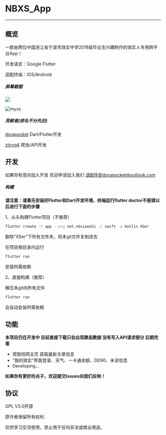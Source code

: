 # NBXS_App

------

## 概览 

一款由两位中国浙江省宁波市效实中学2018级毕业生兴趣制作的效实人专用跨平台App！

开发语言：Google Flutter

适配终端：IOS/Android

##### 屏幕截图

![](D:\Develop\Flutter_App\XSer\screenshots\main.jpg)

![myxs](D:\Develop\Flutter_App\XSer\screenshots\myxs.jpg)

##### 贡献者(排名不分先后)

[dorapocket](https://github.com/dorapocket)  Dart/Flutter开发

[ztjryg4](https://github.com/ztjryg4)  爬虫/API开发

## 开发

如果你有意向加入开发 欢迎申请加入我们 请邮件到dorapocket@outlook.com

##### 构建

**请注意：请事先安装好Flutter和Dart开发环境，终端运行flutter doctor不报错以后进行下面的步骤**

1、从头构建Flutter项目（不推荐）

```bash
flutter create -t app --org net.nbxiaoshi -i swift -a kotlin XSer 
```

删除“XSer”下所有文件夹，将本git文件复制进去

在项目根目录内运行

```bash
flutter run
```

安装所需依赖

2、直接构建（推荐）

解压本git内所有文件
```bash
flutter run
```

会自动安装所需依赖

## 功能

**本项目仍在开发中 目前直接下载只会出现静态数据 没有写入API请求部分 后期完善**

- 爬取校网主页 获取最新文章信息
- “我的效实”界面登录、天气、一卡通余额、DD90、未读信息
- Developing...

**如果你有更好的点子，欢迎提交Issues向我们反映！**

## 协议

GPL V3.0开源

原作者保留所有权利

仅供学习交流使用，禁止用于任何非法或商业用途。